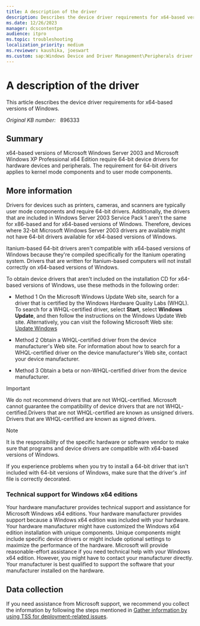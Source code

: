```yaml
---
title: A description of the driver
description: Describes the device driver requirements for x64-based versions of Windows.
ms.date: 12/26/2023
manager: dcscontentpm
audience: itpro
ms.topic: troubleshooting
localization_priority: medium
ms.reviewer: kaushika, joeswart
ms.custom: sap:Windows Device and Driver Management\Peripherals driver installation or update, csstroubleshoot
---
```

# A description of the driver

This article describes the device driver requirements for x64-based versions of Windows.

_Original KB number:_ &nbsp; 896333

## Summary

x64-based versions of Microsoft Windows Server 2003 and Microsoft Windows XP Professional x64 Edition require 64-bit device drivers for hardware devices and peripherals. The requirement for 64-bit drivers applies to kernel mode components and to user mode components.

## More information

Drivers for devices such as printers, cameras, and scanners are typically user mode components and require 64-bit drivers. Additionally, the drivers that are included in Windows Server 2003 Service Pack 1 aren't the same for x86-based and for x64-based versions of Windows. Therefore, devices where 32-bit Microsoft Windows Server 2003 drivers are available might not have 64-bit drivers available for x64-based versions of Windows.

Itanium-based 64-bit drivers aren't compatible with x64-based versions of Windows because they're compiled specifically for the Itanium operating system. Drivers that are written for Itanium-based computers will not install correctly on x64-based versions of Windows.

To obtain device drivers that aren't included on the installation CD for x64-based versions of Windows, use these methods in the following order:
- Method 1 On the Microsoft Windows Update Web site, search for a driver that is certified by the Windows Hardware Quality Labs (WHQL). To search for a WHQL-certified driver, select **Start**, select **Windows Update**, and then follow the instructions on the Windows Update Web site. Alternatively, you can visit the following Microsoft Web site:  
   [Update Windows](https://support.microsoft.com/windows/3c5ae7fc-9fb6-9af1-1984-b5e0412c556a) 

- Method 2 
Obtain a WHQL-certified driver from the device manufacturer's Web site. For information about how to search for a WHQL-certified driver on the device manufacturer's Web site, contact your device manufacturer.
- Method 3 Obtain a beta or non-WHQL-certified driver from the device manufacturer.

> [!IMPORTANT]
> We do not recommend drivers that are not WHQL-certified. Microsoft cannot guarantee the compatibility of device drivers that are not WHQL-certified.Drivers that are not WHQL-certified are known as unsigned drivers. Drivers that are WHQL-certified are known as signed drivers.

> [!NOTE]
> It is the responsibility of the specific hardware or software vendor to make sure that programs and device drivers are compatible with x64-based versions of Windows.

If you experience problems when you try to install a 64-bit driver that isn't included with 64-bit versions of Windows, make sure that the driver's .inf file is correctly decorated.

### Technical support for Windows x64 editions

Your hardware manufacturer provides technical support and assistance for Microsoft Windows x64 editions. Your hardware manufacturer provides support because a Windows x64 edition was included with your hardware. Your hardware manufacturer might have customized the Windows x64 edition installation with unique components. Unique components might include specific device drivers or might include optional settings to maximize the performance of the hardware. Microsoft will provide reasonable-effort assistance if you need technical help with your Windows x64 edition. However, you might have to contact your manufacturer directly. Your manufacturer is best qualified to support the software that your manufacturer installed on the hardware.

## Data collection

If you need assistance from Microsoft support, we recommend you collect the information by following the steps mentioned in [Gather information by using TSS for deployment-related issues](../windows-troubleshooters/gather-information-using-tss-deployment.md).

